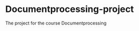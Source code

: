 Documentprocessing-project
==========================

The project for the course Documentprocessing
